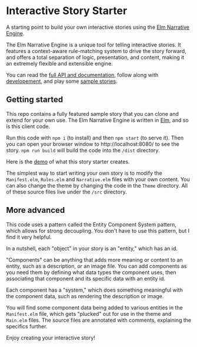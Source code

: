 # Interactive Story Starter

A starting point to build your own interactive stories using the [Elm Narrative Engine](http://package.elm-lang.org/packages/jschomay/elm-narrative-engine/latest).

The Elm Narrative Engine is a unique tool for telling interactive stories. It features a context-aware rule-matching system to drive the story forward, and offers a total separation of logic, presentation, and content, making it an extremely flexible and extensible engine. 

You can read the [full API and documentation](http://package.elm-lang.org/packages/jschomay/elm-narrative-engine/latest), follow along with [developement](http://blog.elmnarrativeengine.com/), and play some [sample stories](http://blog.elmnarrativeengine.com/sample-stories/).


## Getting started

This repo contains a fully featured sample story that you can clone and extend for your own use.  The Elm Narrative Engine is written in [Elm](http://elm-lang.org), and so is this client code.

Run this code with `npm i` (to install) and then `npm start` (to serve it).  Then you can open your browser window to http://localhost:8080/ to see the story.  `npm run build` will build the code into the `/dist` directory.

Here is the [demo](http://blog.elmnarrativeengine.com/sample-stories/little-red-riding-hood/classic/) of what this story starter creates.

The simplest way to start writing your own story is to modify the `Manifest.elm`, `Rules.elm` and `Narrative.elm` files with your own content.  You can also change the theme by changing the code in the `Theme` directory.  All of these source files live under the `/src` directory.


## More advanced

This code uses a pattern called the Entity Component System pattern, which allows for strong decoupling.  You don't have to use this pattern, but I find it very helpful.

In a nutshell, each "object" in your story is an "entity," which has an id.

"Components" can be anything that adds more meaning or content to an entity, such as a description, or an image file.  You can add components as you need them by defining what data types the component uses, then associating that component and its specific data with an entity id.

Each component has a "system," which does something meaningful with the component data, such as rendering the description or image.

You will find some component data being added to various entities in the `Manifest.elm` file, which gets "plucked" out for use in the theme and `Main.elm` files.  The source files are annotated with comments, explaining the specifics further.

Enjoy creating your interactive story!
